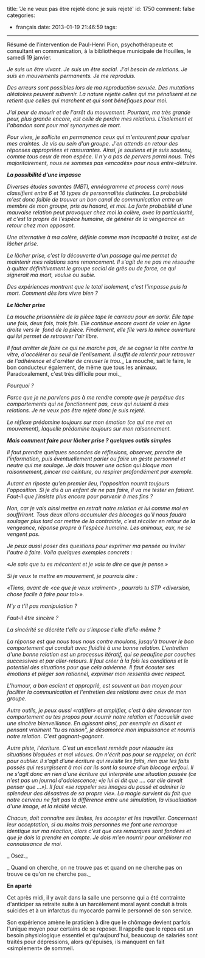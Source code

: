title: 'Je ne veux pas être rejeté donc je suis rejeté'
id: 1750
comment: false
categories:
  - français
date: 2013-01-19 21:46:59
tags:
---

Résumé de l'intervention de Paul-Henri Pion, psychothérapeute et consultant en communication, à la bibliothèque municipale de Houilles, le samedi 19 janvier.

_Je suis un être vivant. Je suis un être social. J'ai besoin de relations. Je suis en mouvements permanents. Je me reproduis._

_Des erreurs sont possibles lors de ma reproduction sexuée. Des mutations aléatoires peuvent subvenir. La nature rejette celles qui me pénalisent et ne retient que celles qui marchent et qui sont bénéfiques pour moi._

_J'ai peur de mourir et de l'arrêt du mouvement. Pourtant, ma très grande peur, plus grande encore, est celle de perdre mes relations. L'isolement et l'abandon sont pour moi synonymes de mort._

_Pour vivre, je sollicite en permanence ceux qui m'entourent pour apaiser mes craintes. Je vis au sein d'un groupe. J'en attends en retour des réponses appropriées et rassurantes. Ainsi, je soutiens et je suis soutenu, comme tous ceux de mon espèce. Il n'y a pas de pervers parmi nous. Très majoritairement, nous ne sommes pas «encodés» pour nous entre-détruire._

_**La possibilité d'une impasse**_

_Diverses études savantes (MBTI, ennéagramme et process com) nous classifient entre 6 et 16 types de personnalités distinctes. La probabilité m'est donc faible de trouver un bon canal de communication entre un membre de mon groupe, pris au hasard, et moi. La forte probabilité d'une mauvaise relation peut provoquer chez moi la colère, avec la particularité, et c'est la propre de l'espèce humaine, de générer de la vengeance en retour chez mon opposant._

_Une alternative à ma colère, définie comme mon incapacité à traiter, est de lâcher prise._

_Le lâcher prise, c'est la découverte d'un passage qui me permet de maintenir mes relations sans renoncement. Il s'agit de ne pas me résoudre à quitter définitivement le groupe social de grès ou de force, ce qui signerait ma mort, voulue ou subie._

_Des expériences montrent que le total isolement, c'est l'impasse puis la mort. Comment dès lors vivre bien ?_

_**Le lâcher prise**_

_La mouche prisonnière de la pièce tape le carreau pour en sortir. Elle tape une fois, deux fois, trois fois. Elle continue encore avant de voler en ligne droite vers le  fond de la pièce. Finalement, elle file vers la mince ouverture qui lui permet de retrouver l'air libre._

_Il faut arrêter de faire ce qui ne marche pas, de se cogner la tête contre la vitre, d'accélérer au seuil de l'enlisement. Il suffit de ralentir pour retrouver de l'adhérence et d'arrêter de creuser le trou.__ La mouche, sait le faire, le bon conducteur également, de même que tous les animaux. Paradoxalement, c'est très difficile pour moi._

_Pourquoi ?_

_Parce que je ne parviens pas à me rendre compte que je perpétue des comportements qui ne fonctionnent pas, ceux qui nuisent à mes relations. Je ne veux pas être rejeté donc je suis rejeté._

_Le réflexe prédomine toujours sur mon émotion (ce qui me met en mouvement), laquelle prédomine toujours sur mon raisonnement._

_**Mais comment faire pour lâcher prise ? quelques outils simples**_

_Il faut prendre quelques secondes de réflexions, observer, prendre de l'information, puis éventuellement parler ou faire un geste personnel et neutre qui me soulage. Je dois trouver une action qui bloque mon raisonnement, pincer ma ceinture, ou respirer profondément par exemple._

_Autant en riposte qu'en premier lieu, l'opposition nourrit toujours l'opposition. Si je dis à un enfant de ne pas faire, il va me tester en faisant. Faut-il que j'insiste plus encore pour parvenir à mes fins ?_

_Non, car je vais ainsi mettre en retrait notre relation et lui comme moi en souffriront. Tous deux allons accumuler des blocages qu'il nous faudra soulager plus tard car mettre de la contrainte, c'est récolter en retour de la vengeance, réponse propre à l'espèce humaine. Les animaux, eux, ne se vengent pas._

_Je peux aussi poser des questions pour exprimer ma pensée ou inviter l'autre à faire. Voila quelques exemples concrets :_

_«Je sais que tu es mécontent et je vais te dire ce que je pense.»_

_Si je veux te mettre en mouvement, je pourrais dire :_

_«Tiens, avant de &lt;ce que je veux vraiment&gt; , pourrais tu STP &lt;diversion, chose facile à faire pour toi&gt;»._

_N'y a t'il pas manipulation ?_

_Faut-il être sincère ?_

_La sincérité se décrète t'elle ou s'impose t'elle d'elle-même ?_

_La réponse est que nous tous nous contre moulons, jusqu'à trouver le bon comportement qui conduit avec fluidité à une bonne relation. L'entretien d'une bonne relation est un processus itératif, qui se peaufine par couches successives et par aller-retours. Il faut créer à la fois les conditions et le potentiel des situations pour que cela advienne. Il faut écouter ses émotions et piéger son rationnel, exprimer mon ressentis avec respect._

_L'humour, a bon escient et approprié, est souvent un bon moyen pour faciliter la communication et l'entretien des relations avec ceux de mon groupe._

_Autre outils, je peux aussi «ratifier» et amplifier, c'est à dire devancer ton comportement ou tes propos pour nourrir notre relation et l'accueillir avec une sincère bienveillance. En agissant ainsi, par exemple en disant et pensant vraiment "tu as raison", je désamorce mon impuissance et nourris notre relation. C'est gagnant-gagnant._

_Autre piste, l'écriture. C'est un excellent remède pour résoudre les situations bloquées et mal vécues. On n'écrit pas pour se rappeler, on écrit pour oublier. Il s'agit d'une écriture qui revisite les faits, rien que les faits passés qui resurgissent à moi car ils sont la source d'un blocage enfoui. Il ne s'agit donc en rien d'une écriture qui interprète une situation passée (ce n'est pas un journal d'adolescence; «je lui ai dit que .... car elle devait penser que ...»). Il faut «se rappeler ses images du passé et admirer la splendeur des désastres de sa propre vie». La magie survient du fait que notre cerveau ne fait pas la différence entre une simulation, la visualisation d'une image, et la réalité vécue._

_Chacun, doit connaitre ses limites, les accepter et les travailler. Concernant leur acceptation, si au moins trois personnes me font une remarque identique sur ma réaction, alors c'est que ces remarques sont fondées et que je dois la prendre en compte. Je dois m'en nourrir pour améliorer ma connaissance de moi._

_ Osez._

_ Quand on cherche, on ne trouve pas et quand on ne cherche pas on trouve ce qu'on ne cherche pas._

**En aparté**

Cet après midi, il y avait dans la salle une personne qui a été contrainte d'anticiper sa retraite suite à un harcèlement moral ayant conduit à trois suicides et à un infarctus du myocarde parmi le personnel de son service.

Son expérience amène le praticien à dire que le chômage devient parfois l'unique moyen pour certains de se reposer. Il rappelle que le repos est un besoin physiologique essentiel et qu'aujourd'hui, beaucoup de salariés sont traités pour dépressions, alors qu'épuisés, ils manquent en fait «simplement» de sommeil.

&nbsp;

<!--cforms name="Vérification"-->